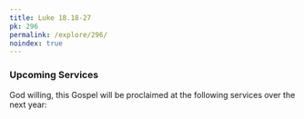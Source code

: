 ```yaml
---
title: Luke 18.18-27
pk: 296
permalink: /explore/296/
noindex: true
---
```


### Upcoming Services

God willing, this Gospel will be proclaimed at the following services over the next year:


